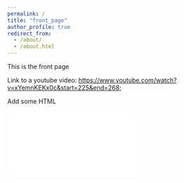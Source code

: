 ```yaml
---
permalink: /
title: "front_page"
author_profile: true
redirect_from: 
  - /about/
  - /about.html
---
```


This is the front page

Link to a youtube video: https://www.youtube.com/watch?v=xYemnKEKx0c&start=225&end=268;

Add some HTML 

<iframe width=”1280″ height=”720″ src=”https://www.youtube.com/watch?v=xYemnKEKx0c&start=225″ frameborder=”0″ allowfullscreen></iframe>
